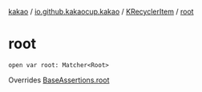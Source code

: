 [kakao](../../index.md) / [io.github.kakaocup.kakao](../index.md) / [KRecyclerItem](index.md) / [root](./root.md)

# root

`open var root: Matcher<Root>`

Overrides [BaseAssertions.root](../-base-assertions/root.md)

